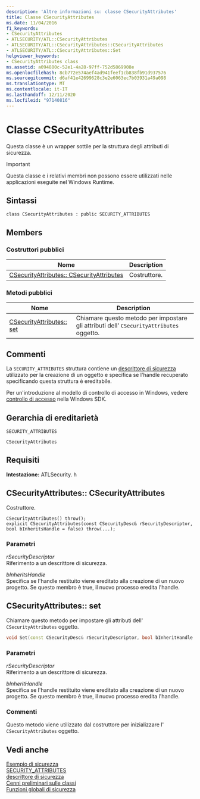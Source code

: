 ```yaml
---
description: 'Altre informazioni su: classe CSecurityAttributes'
title: Classe CSecurityAttributes
ms.date: 11/04/2016
f1_keywords:
- CSecurityAttributes
- ATLSECURITY/ATL::CSecurityAttributes
- ATLSECURITY/ATL::CSecurityAttributes::CSecurityAttributes
- ATLSECURITY/ATL::CSecurityAttributes::Set
helpviewer_keywords:
- CSecurityAttributes class
ms.assetid: a094880c-52e1-4a28-97ff-752d5869908e
ms.openlocfilehash: 8cb772e574aef4ad941feef1cb838fb91d937576
ms.sourcegitcommit: d6af41e42699628c3e2e6063ec7b03931a49a098
ms.translationtype: MT
ms.contentlocale: it-IT
ms.lasthandoff: 12/11/2020
ms.locfileid: "97140816"
---
```

# <a name="csecurityattributes-class"></a>Classe CSecurityAttributes

Questa classe è un wrapper sottile per la struttura degli attributi di sicurezza.

> [!IMPORTANT]
> Questa classe e i relativi membri non possono essere utilizzati nelle applicazioni eseguite nel Windows Runtime.

## <a name="syntax"></a>Sintassi

```
class CSecurityAttributes : public SECURITY_ATTRIBUTES
```

## <a name="members"></a>Members

### <a name="public-constructors"></a>Costruttori pubblici

|Nome|Description|
|----------|-----------------|
|[CSecurityAttributes:: CSecurityAttributes](#csecurityattributes)|Costruttore.|

### <a name="public-methods"></a>Metodi pubblici

|Nome|Description|
|----------|-----------------|
|[CSecurityAttributes:: set](#set)|Chiamare questo metodo per impostare gli attributi dell' `CSecurityAttributes` oggetto.|

## <a name="remarks"></a>Commenti

La `SECURITY_ATTRIBUTES` struttura contiene un [descrittore di sicurezza](/windows/win32/api/winnt/ns-winnt-security_descriptor) utilizzato per la creazione di un oggetto e specifica se l'handle recuperato specificando questa struttura è ereditabile.

Per un'introduzione al modello di controllo di accesso in Windows, vedere [controllo di accesso](/windows/win32/SecAuthZ/access-control) nella Windows SDK.

## <a name="inheritance-hierarchy"></a>Gerarchia di ereditarietà

`SECURITY_ATTRIBUTES`

`CSecurityAttributes`

## <a name="requirements"></a>Requisiti

**Intestazione:** ATLSecurity. h

## <a name="csecurityattributescsecurityattributes"></a><a name="csecurityattributes"></a> CSecurityAttributes:: CSecurityAttributes

Costruttore.

```
CSecurityAttributes() throw();
explicit CSecurityAttributes(const CSecurityDesc& rSecurityDescriptor, bool bInheritsHandle = false) throw(...);
```

### <a name="parameters"></a>Parametri

*rSecurityDescriptor*<br/>
Riferimento a un descrittore di sicurezza.

*bInheritsHandle*<br/>
Specifica se l'handle restituito viene ereditato alla creazione di un nuovo progetto. Se questo membro è true, il nuovo processo eredita l'handle.

## <a name="csecurityattributesset"></a><a name="set"></a> CSecurityAttributes:: set

Chiamare questo metodo per impostare gli attributi dell' `CSecurityAttributes` oggetto.

```cpp
void Set(const CSecurityDesc& rSecurityDescriptor, bool bInheritHandle = false) throw(...);
```

### <a name="parameters"></a>Parametri

*rSecurityDescriptor*<br/>
Riferimento a un descrittore di sicurezza.

*bInheritHandle*<br/>
Specifica se l'handle restituito viene ereditato alla creazione di un nuovo progetto. Se questo membro è true, il nuovo processo eredita l'handle.

### <a name="remarks"></a>Commenti

Questo metodo viene utilizzato dal costruttore per inizializzare l' `CSecurityAttributes` oggetto.

## <a name="see-also"></a>Vedi anche

[Esempio di sicurezza](../../overview/visual-cpp-samples.md)<br/>
[SECURITY_ATTRIBUTES](/previous-versions/windows/desktop/legacy/aa379560\(v=vs.85\))<br/>
[descrittore di sicurezza](/windows/win32/api/winnt/ns-winnt-security_descriptor)<br/>
[Cenni preliminari sulle classi](../../atl/atl-class-overview.md)<br/>
[Funzioni globali di sicurezza](../../atl/reference/security-global-functions.md)
